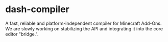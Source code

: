 # dash-compiler

A fast, reliable and platform-independent compiler for Minecraft Add-Ons.
We are slowly working on stabilizing the API and integrating it into the core editor "bridge.".
